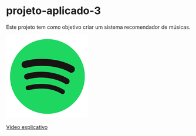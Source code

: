 # projeto-aplicado-3

Este projeto tem como objetivo criar um sistema recomendador de músicas.

![spotify](https://github.com/higuima/projeto-aplicado-3/blob/main/download.png)

[Vídeo explicativo](https://www.youtube.com/watch?v=RRQLSfZFwaE&ab_channel=JeniferRinara)
